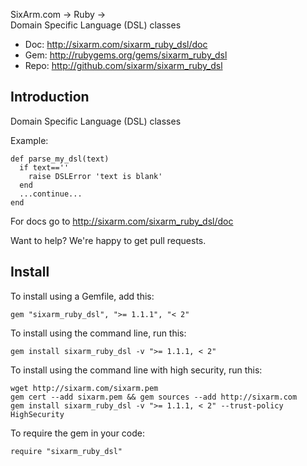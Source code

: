 SixArm.com → Ruby → <br> Domain Specific Language (DSL) classes

* Doc: <http://sixarm.com/sixarm_ruby_dsl/doc>
* Gem: <http://rubygems.org/gems/sixarm_ruby_dsl>
* Repo: <http://github.com/sixarm/sixarm_ruby_dsl>
<!--HEADER-SHUT-->

## Introduction

Domain Specific Language (DSL) classes

Example:

    def parse_my_dsl(text)
      if text==''
        raise DSLError 'text is blank'
      end
      ...continue...
    end

For docs go to <http://sixarm.com/sixarm_ruby_dsl/doc>

Want to help? We're happy to get pull requests.


<!--INSTALL-OPEN-->

## Install

To install using a Gemfile, add this:

    gem "sixarm_ruby_dsl", ">= 1.1.1", "< 2"

To install using the command line, run this:

    gem install sixarm_ruby_dsl -v ">= 1.1.1, < 2"

To install using the command line with high security, run this:

    wget http://sixarm.com/sixarm.pem
    gem cert --add sixarm.pem && gem sources --add http://sixarm.com
    gem install sixarm_ruby_dsl -v ">= 1.1.1, < 2" --trust-policy HighSecurity

To require the gem in your code:

    require "sixarm_ruby_dsl"

<!--INSTALL-SHUT-->
